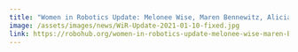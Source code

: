 ```yaml
---
title: "Women in Robotics Update: Melonee Wise, Maren Bennewitz, Alicia Casals"
image: /assets/images/news/WiR-Update-2021-01-10-fixed.jpg
link: https://robohub.org/women-in-robotics-update-melonee-wise-maren-bennewitz-alicia-casals/
---
```

